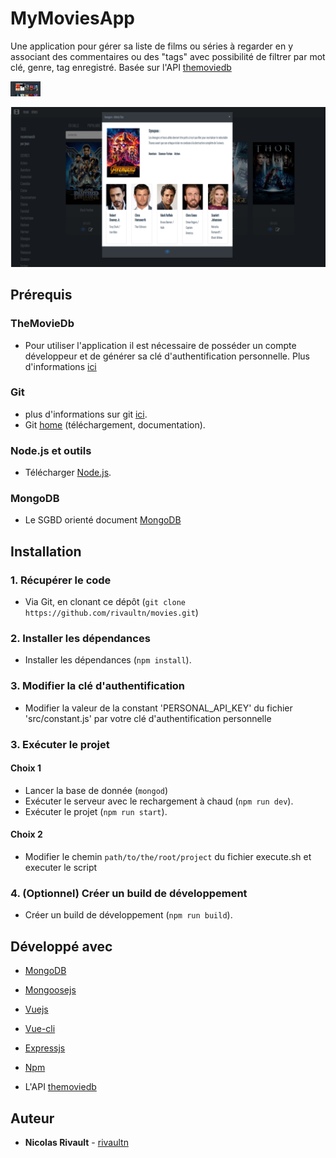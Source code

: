 # MyMoviesApp

Une application pour gérer sa liste de films ou séries à regarder en y associant des commentaires ou des "tags" avec
possibilité de filtrer par mot clé, genre, tag enregistré.
Basée sur l'API [themoviedb](https://www.themoviedb.org/)

<img src="./screen/screen1.png" height="24" width="48">

![Screen2](./screen/screen2.png)
## Prérequis

### TheMovieDb

- Pour utiliser l'application il est nécessaire de posséder un compte développeur et de générer sa clé d'authentification
personnelle. Plus d'informations [ici](https://developers.themoviedb.org/3/getting-started/authentication)

### Git

- plus d'informations sur git [ici](git-github).
- Git [home](git-home) (téléchargement, documentation).

### Node.js et outils

- Télécharger [Node.js](node-download).

### MongoDB

- Le SGBD orienté document [MongoDB](https://www.mongodb.com/)

## Installation
### 1. Récupérer le code

- Via Git, en clonant ce dépôt (`git clone https://github.com/rivaultn/movies.git`)

### 2. Installer les dépendances

- Installer les dépendances (`npm install`).

### 3. Modifier la clé d'authentification

- Modifier la valeur de la constant 'PERSONAL_API_KEY' du fichier 'src/constant.js' par votre clé d'authentification
personnelle

### 3. Exécuter le projet

#### Choix 1

- Lancer la base de donnée (`mongod`)
- Exécuter le serveur avec le rechargement à chaud (`npm run dev`).
- Exécuter le projet (`npm run start`).

#### Choix 2

- Modifier le chemin `path/to/the/root/project` du fichier execute.sh et executer le script

### 4. (Optionnel) Créer un build de développement 

- Créer un build de développement (`npm run build`).

## Développé avec

* [MongoDB](https://www.mongodb.com/)
* [Mongoosejs](https://github.com/Automattic/mongoose.git)
* [Vuejs](https://github.com/vuejs/vue.git)
* [Vue-cli](https://github.com/vuejs/vue-cli.git)
* [Expressjs](https://github.com/expressjs/express.git)
* [Npm](https://github.com/npm/cli)

* L'API [themoviedb](https://www.themoviedb.org/)

## Auteur

* **Nicolas Rivault** - [rivaultn](https://github.com/rivaultn)
